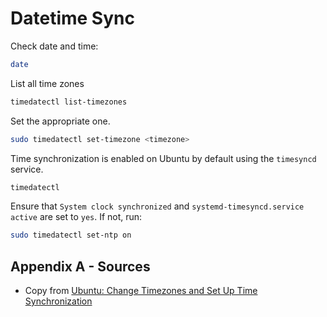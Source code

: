 # Datetime Sync

Check date and time:
```bash
date
```
List all time zones
```bash
timedatectl list-timezones
```
Set the appropriate one. 
```bash
sudo timedatectl set-timezone <timezone>
```
Time synchronization is enabled on Ubuntu by default using the `timesyncd` service.
```bash
timedatectl
```
Ensure that `System clock synchronized` and `systemd-timesyncd.service active` are set to `yes`. If not, run:
```bash
sudo timedatectl set-ntp on
```

## Appendix A - Sources
- Copy from [Ubuntu: Change Timezones and Set Up Time Synchronization](﻿﻿﻿https://devanswers.co/ubuntu-change-timezone-synchronize-ntp/)
